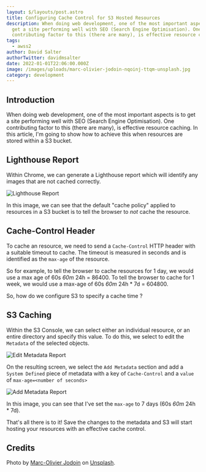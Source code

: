 ```yaml
---
layout: $/layouts/post.astro
title: Configuring Cache Control for S3 Hosted Resources
description: When doing web development, one of the most important aspects is to
  get a site performing well with SEO (Search Engine Optimisation). One
  contributing factor to this (there are many), is effective resource caching
tags:
  - awss2
author: David Salter
authorTwitter: davidmsalter
date: 2022-01-01T22:06:00.000Z
image: /images/uploads/marc-olivier-jodoin-nqoinj-ttqm-unsplash.jpg
category: development
---
```

## Introduction

When doing web development, one of the most important aspects is to get a site performing well with SEO (Search Engine Optimisation). One contributing factor to this (there are many), is effective resource caching. In this article, I'm going to show how to achieve this when resources are stored within a S3 bucket.

## Lighthouse Report

Within Chrome, we can generate a Lighthouse report which will identify any images that are not cached correctly.

![Lighthouse Report](https://davidsalterassets.s3.eu-west-2.amazonaws.com/lighthouse.png)

In this image, we can see that the default "cache policy" applied to resources in a S3 bucket is to tell the browser to *not* cache the resource.

## Cache-Control Header

To cache an resource, we need to send a `Cache-Control` HTTP header with a suitable timeout to cache. The timeout is measured in seconds and is identified as the `max-age` of the resource.

So for example, to tell the browser to cache resources for 1 day, we would use a max age of 60s  *60m*  24h = 86400. To tell the browser to cache for 1 week, we would use a max-age of 60s  *60m*  24h * 7d = 604800.

So, how do we configure S3 to specify a cache time ?

## S3 Caching

Within the S3 Console, we can select either an individual resource, or an entire directory and specify this value. To do this, we select to edit the `Metadata` of the selected objects.

![Edit Metadata Report](https://davidsalterassets.s3.eu-west-2.amazonaws.com/editmetadata.png)

On the resulting screen, we select the `Add Metadata` section and add a `System Defined` piece of metadata with a key of `Cache-Control` and a `value` of `max-age=<number of seconds>`

![Add Metadata Report](https://davidsalterassets.s3.eu-west-2.amazonaws.com/addmetadata.png)

In this image, you can see that I've set the `max-age` to 7 days (60s  *60m*  24h * 7d).

That's all there is to it! Save the changes to the metadata and S3 will start hosting your resources with an effective cache control.

## Credits

Photo by [Marc-Olivier Jodoin](https://unsplash.com/@marcojodoin?utm_source=unsplash&utm_medium=referral&utm_content=creditCopyText) on [Unsplash](https://unsplash.com/s/photos/speed?utm_source=unsplash&utm_medium=referral&utm_content=creditCopyText").
